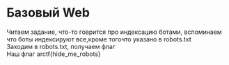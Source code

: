 # Базовый Web
Читаем задание, что-то говрится про индексацию ботами, вспоминаем что боты индексируют все,кроме тогочто указано в robots.txt  
Заходим в robots.txt, получаем флаг  
Наш флаг arctf{hide_me_robots}   
 

